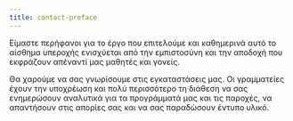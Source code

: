 ```yaml
---
title: contact-preface
---
```


Είμαστε περήφανοι για το έργο που επιτελούμε και καθημερινά αυτό το αίσθημα υπεροχής ενισχύεται από την εμπιστοσύνη και την αποδοχή που εκφράζουν απέναντί μας μαθητές και γονείς.

Θα χαρούμε να σας γνωρίσουμε στις εγκαταστάσεις μας. Οι γραμματείες έχουν την υποχρέωση και πολύ περισσότερο τη διάθεση να σας ενημερώσουν αναλυτικά για τα προγράμματά μας και τις παροχές, να απαντήσουν στις απορίες σας και να σας παραδώσουν έντυπο υλικό.
